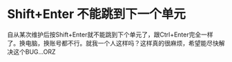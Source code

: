 # Shift+Enter 不能跳到下一个单元

自从某次维护后按Shift+Enter就不能跳到下个单元了，跟Ctrl+Enter完全一样了。换电脑，换账号都不行。就我一个人这样吗？这样真的很麻烦，希望能尽快解决这个BUG...ORZ